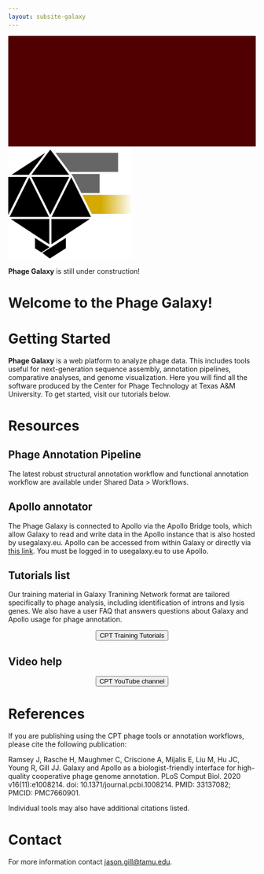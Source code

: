 ```yaml
---
layout: subsite-galaxy
---
```

<img src="/assets/media//phage-CPT-TAMU-Maroon-1200x300.jpeg" height="225px" alt="phage capsid blended with Galaxy logo"/>

<img src="/assets/media//phage-CPT-Galaxy-logo-tail.jpeg" height="225px" alt="phage capsid blended with Galaxy logo"/>

**Phage Galaxy** is still under construction! 

# Welcome to the Phage Galaxy!

# Getting Started
**Phage Galaxy** is  a web platform to analyze phage data. This includes tools useful for next-generation sequence assembly, annotation pipelines, comparative analyses, and genome visualization. Here you will find all the software produced by the Center for Phage Technology at Texas A&M University. To get started, visit our tutorials below.

# Resources

## Phage Annotation Pipeline
The latest robust structural annotation workflow and functional annotation workflow are available under Shared Data > Workflows. 

## Apollo annotator
The Phage Galaxy is connected to Apollo via the Apollo Bridge tools, which allow Galaxy to read and write data in the Apollo instance that is also hosted by usegalaxy.eu. Apollo can be accessed from within Galaxy or directly via <a href="https://usegalaxy.eu/apollo">this link</a>. You must be logged in to usegalaxy.eu to use Apollo.

## Tutorials list
Our training material in Galaxy Tranining Network format are tailored specifically to phage analysis, including identification of introns and lysis genes. We also have a user FAQ that answers questions about Galaxy and Apollo usage for phage annotation.

<div align="center">
    <a href="https://cpt.tamu.edu/training-material/" target="_blank">
        <button type="button" class="btn btn-primary btn-lg">CPT Training Tutorials</button>
    </a>
</div>

## Video help
<div align="center">
    <a href="https://www.youtube.com/channel/UCSg8OW817LvhnjU3grTgRNQ" target="_blank">
        <button type="button" class="btn btn-primary btn-lg">CPT YouTube channel</button>
    </a>
</div>

# References
If you are publishing using the CPT phage tools or annotation workflows, please cite the following publication:

Ramsey J, Rasche H, Maughmer C, Criscione A, Mijalis E, Liu M, Hu JC, Young R, Gill JJ. Galaxy and Apollo as a biologist-friendly interface for high-quality cooperative phage genome annotation. PLoS Comput Biol. 2020 v16(11):e1008214. doi: 10.1371/journal.pcbi.1008214. PMID: 33137082; PMCID: PMC7660901.

Individual tools may also have additional citations listed.

# Contact
For more information contact jason.gill@tamu.edu.

